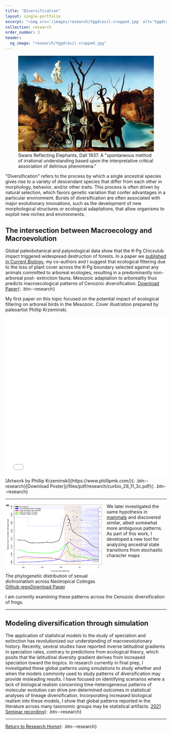 ```yaml
---
title: "Diversification"
layout: single-portfolio
excerpt: "<img src='/images/research/Yggdrasil-cropped.jpg' alt='Yggdrasil'>"
collection: research
order_number: 3
header: 
  og_image: "research/Yggdrasil-cropped.jpg"
---
```


<figure>
  <img src="/images/research/swans-reflecting-elephants.jpg" alt="Swans Reflecting Elephants by Salvador Dalí"/>
  <figcaption> Swans Reflecting Elephants, Dalí 1937. A "spontaneous method of irrational understanding based upon the interpretative critical association of delirious phenomena."</figcaption>
</figure>

"Diversification" refers to the process by which a single ancestral species gives rise to a variety of descendant species that differ from each other in morphology, behavior, and/or other traits. This process is often driven by natural selection, which favors genetic variation that confer advantages in a particular environment. Bursts of diversification are often associated with major evolutionary innovations, such as the development of new morphological structures or ecological adaptations, that allow organisms to exploit new niches and environments.

## The intersection between Macroecology and Macroevolution

Global paleobotanical and palynological data show that the K-Pg Chicxulub impact triggered widespread destruction of forests. In a paper we [published in Current Biology](https://doi.org/10.1016/j.cub.2018.04.062), my co-authors and I suggest that ecological filtering due to the loss of plant cover across the K-Pg boundary selected against any animals committed to arboreal ecologies, resulting in a predominantly non-arboreal post- extinction fauna. Mesozoic adaptation to arboreality thus predicts macroecological patterns of Cenozoic diversification. [Download Paper](https://github.com/jakeberv/jakeberv.github.io/raw/master/files/pdf/papers/Field_et_al_2018.pdf){: .btn--research}

My first paper on this topic focused on the potential impact of ecological filtering on arboreal birds in the Mesozoic. Cover illustration prepared by paleoartist Phillip Krzeminski.

<head>
  <style>
    /* Hide the iframe on screens narrower than 768px */
    @media (max-width: 768px) {
      iframe {
        display: none;
      }
    }
    /* Show the iframe on screens wider than 768px */
    @media (min-width: 769px) {
      iframe {
        width: 100%;
      }
    }
  </style>
</head>
<body>
  <div style="overflow: auto;">
    <iframe src="/files/pdf/research/curbio_28_11_3c.pdf" width="100%" height="500" frameborder="no" border="0" marginwidth="0" marginheight="0"></iframe>
  </div>
</body>
[Artwork by Phillip Krzeminski](https://www.phillipmk.com/){: .btn--research}[Download Poster](/files/pdf/research/curbio_28_11_3c.pdf){: .btn--research}

---

<div style="display: flex;">
  <div style="width: 60%; margin-right: 1em;">
    <a href="https://doi.org/10.1002/ece3.8114">
      <img src="/images/research/ece38114-fig-0003-m.jpg" width="100%" style="display: block;"/>
    </a>
    <figcaption style="text-align: left;">The phylogenetic distribution of sexual dichromatism across Neotropical Cotingas</figcaption>
  </div>
  <div style="flex: 1; display: flex; flex-direction: column;">
    <p style="margin-top: 0; align-self: flex-start;">We later investigated the same hypothesis in <a href="https://onlinelibrary.wiley.com/doi/10.1002/ece3.8114">mammals</a> and discovered similar, albeit somewhat more ambiguous patterns. As part of this work, I developed a new tool for analyzing ancestral state transitions from stochastic character maps</p>
  </div>
</div>
<div style="text-align: left;">
<a href="https://github.com/jakeberv/mammal_arboreality" class="btn--research">Github repo</a><a href="https://github.com/jakeberv/jakeberv.github.io/raw/master/files/pdf/papers/Hughes_et_al_2021.pdf" class="btn--research">Download Paper</a>
</div>

I am currently examining these patterns across the Cenozoic diversification of frogs.

---

## Modeling diversification through simulation

The application of statistical models to the study of speciation and extinction has revolutionized our understanding of macroevolutionary history. Recently, several studies have reported inverse latitudinal gradients in speciation rates, contrary to predictions from ecological theory, which posits that the latitudinal diversity gradient derives from increased speciation toward the tropics. In research currently in final prep, I investigated these global patterns using simulations to study whether and when the models commonly used to study patterns of diversification may provide misleading results. I have focused on identifying scenarios where a lack of biological realism concerning time-heterogeneous patterns of molecular evolution can drive pre-determined outcomes in statistical analyses of lineage diversification. Incorporating increased biological realism into these models, I show that global patterns reported in the literature across many taxonomic groups may be statistical artifacts.
[2021 Seminar recording](https://bit.ly/berv_umich_2021){: .btn--research}

---
[Return to Research Home](https://www.jakeberv.com/research){: .btn--research}